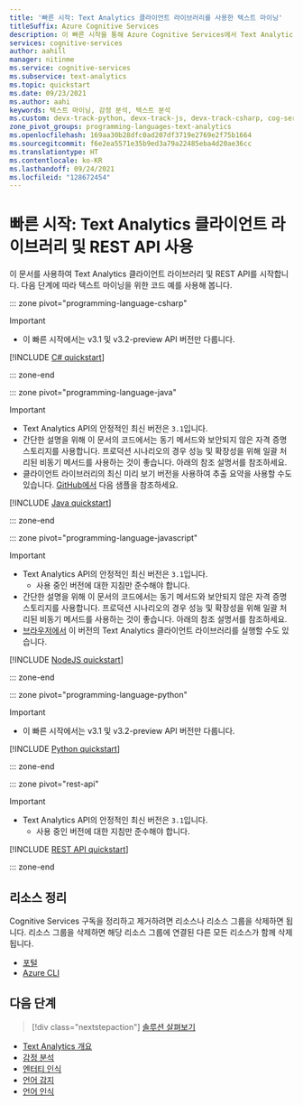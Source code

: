 ```yaml
---
title: '빠른 시작: Text Analytics 클라이언트 라이브러리를 사용한 텍스트 마이닝'
titleSuffix: Azure Cognitive Services
description: 이 빠른 시작을 통해 Azure Cognitive Services에서 Text Analytics API를 사용하여 감정 분석 등을 수행합니다.
services: cognitive-services
author: aahill
manager: nitinme
ms.service: cognitive-services
ms.subservice: text-analytics
ms.topic: quickstart
ms.date: 09/23/2021
ms.author: aahi
keywords: 텍스트 마이닝, 감정 분석, 텍스트 분석
ms.custom: devx-track-python, devx-track-js, devx-track-csharp, cog-serv-seo-aug-2020
zone_pivot_groups: programming-languages-text-analytics
ms.openlocfilehash: 169aa30b28dfc0ad207df3719e2769e2f75b1664
ms.sourcegitcommit: f6e2ea5571e35b9ed3a79a22485eba4d20ae36cc
ms.translationtype: HT
ms.contentlocale: ko-KR
ms.lasthandoff: 09/24/2021
ms.locfileid: "128672454"
---
```

# <a name="quickstart-use-the-text-analytics-client-library-and-rest-api"></a>빠른 시작: Text Analytics 클라이언트 라이브러리 및 REST API 사용

이 문서를 사용하여 Text Analytics 클라이언트 라이브러리 및 REST API를 시작합니다. 다음 단계에 따라 텍스트 마이닝을 위한 코드 예를 사용해 봅니다.


::: zone pivot="programming-language-csharp"

> [!IMPORTANT]
> * 이 빠른 시작에서는 v3.1 및 v3.2-preview API 버전만 다룹니다.

[!INCLUDE [C# quickstart](../includes/quickstarts/csharp-sdk.md)]

::: zone-end

::: zone pivot="programming-language-java"

> [!IMPORTANT]
> * Text Analytics API의 안정적인 최신 버전은 `3.1`입니다.
> * 간단한 설명을 위해 이 문서의 코드에서는 동기 메서드와 보안되지 않은 자격 증명 스토리지를 사용합니다. 프로덕션 시나리오의 경우 성능 및 확장성을 위해 일괄 처리된 비동기 메서드를 사용하는 것이 좋습니다. 아래의 참조 설명서를 참조하세요.
> * 클라이언트 라이브러리의 최신 미리 보기 버전을 사용하여 추출 요약을 사용할 수도 있습니다. [GitHub에서](https://github.com/Azure/azure-sdk-for-java/blob/main/sdk/textanalytics/azure-ai-textanalytics/src/samples/java/com/azure/ai/textanalytics/lro/AnalyzeExtractiveSummarization.java) 다음 샘플을 참조하세요.


[!INCLUDE [Java quickstart](../includes/quickstarts/java-sdk.md)]

::: zone-end

::: zone pivot="programming-language-javascript"

> [!IMPORTANT]
> * Text Analytics API의 안정적인 최신 버전은 `3.1`입니다.
>    * 사용 중인 버전에 대한 지침만 준수해야 합니다.
> * 간단한 설명을 위해 이 문서의 코드에서는 동기 메서드와 보안되지 않은 자격 증명 스토리지를 사용합니다. 프로덕션 시나리오의 경우 성능 및 확장성을 위해 일괄 처리된 비동기 메서드를 사용하는 것이 좋습니다. 아래의 참조 설명서를 참조하세요.
> * [브라우저에서](https://github.com/Azure/azure-sdk-for-js/blob/master/documentation/Bundling.md) 이 버전의 Text Analytics 클라이언트 라이브러리를 실행할 수도 있습니다.

[!INCLUDE [NodeJS quickstart](../includes/quickstarts/nodejs-sdk.md)]

::: zone-end

::: zone pivot="programming-language-python"

> [!IMPORTANT]
> * 이 빠른 시작에서는 v3.1 및 v3.2-preview API 버전만 다룹니다.

[!INCLUDE [Python quickstart](../includes/quickstarts/python-sdk.md)]

::: zone-end

::: zone pivot="rest-api"

> [!IMPORTANT]
> * Text Analytics API의 안정적인 최신 버전은 `3.1`입니다.
>    * 사용 중인 버전에 대한 지침만 준수해야 합니다.

[!INCLUDE [REST API quickstart](../includes/quickstarts/rest-api.md)]

::: zone-end

## <a name="clean-up-resources"></a>리소스 정리

Cognitive Services 구독을 정리하고 제거하려면 리소스나 리소스 그룹을 삭제하면 됩니다. 리소스 그룹을 삭제하면 해당 리소스 그룹에 연결된 다른 모든 리소스가 함께 삭제됩니다.

* [포털](../../cognitive-services-apis-create-account.md#clean-up-resources)
* [Azure CLI](../../cognitive-services-apis-create-account-cli.md#clean-up-resources)

## <a name="next-steps"></a>다음 단계

> [!div class="nextstepaction"]
> [솔루션 살펴보기](../text-analytics-user-scenarios.md#analyze-recorded-inbound-customer-calls)

* [Text Analytics 개요](../overview.md)
* [감정 분석](../how-tos/text-analytics-how-to-sentiment-analysis.md)
* [엔터티 인식](../how-tos/text-analytics-how-to-entity-linking.md)
* [언어 감지](../how-tos/text-analytics-how-to-keyword-extraction.md)
* [언어 인식](../how-tos/text-analytics-how-to-language-detection.md)
